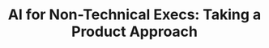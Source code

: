 ---
title: "AI for Non-Technical Execs: Taking a Product Approach"
slug: "ai-for-non-technical-execs-taking-a-product-approach"
draft: false
event_date: "2024-03-12T12:00:00-05:00"
image: "img/resources/webinars/ai-for-non-technical-execs-taking-a-product-approach.webp"
name: "AI for Non-Technical Execs: Taking a Product Approach"
description: |
  Learn how to spot AI/ML use cases in the wild, no math required.

  Are you a leader excited about the potential impact of AI for your business but have no idea where to start? Looking for opportunities around how gen AI can support you in solving a business question? Concerned about ROI? 

  Designed specifically for non-technical decision-makers, this session focuses on de-mystifying AI and cultivating a "solutions-first" mindset, which includes:

  - Identify your "y": In machine learning, we refer to our target (i.e. the outcome to predict) as our "y". Many data teams spin their wheels for months trying to determine the right target. Learn how to help them get there faster and ensure they're focused on solving the right problem from the get-go.
  - Automate the boring stuff: While the rise of "quiet quitting" caused alarm for many organizations, it also marked a turning point in the evolution of work; many tasks that once relied on manual effort have become drivers of employee disengagement and churn. Learn which tasks are best suited to automation using AI/ML tools, as well as the ones a bot still can't do.
  - Put the "face" back into interface: 87% percent of data science projects never make it to the intended end user. Whether that's an external or an internal customer, it's critical to design the AI interface before training the model to ensure it suits reality. Learn the best practices for these interfaces to ensure your team is designing with their end user in mind.

events: ['Webinar']
registration_link: https://r8l.co/XVq5jonHL5j
call_to_action: "Register"
video_link: https://www.youtube.com/embed/8diFA0PSV0c?si=uVRJuM43fDhc1UoN
audio_link: 
categories: ['Video']
presenters: ['Rebecca Bilbro']
topics: ['AI']
---